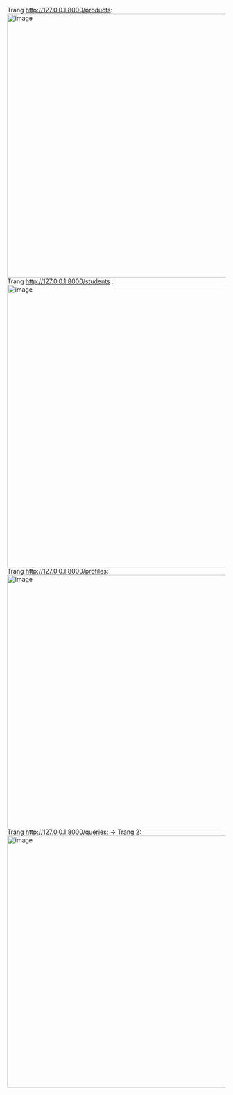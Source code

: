 Trang  http://127.0.0.1:8000/products:
<img width="906" height="608" alt="image" src="https://github.com/user-attachments/assets/41629358-c726-4461-a4ae-fdfe5a399968" />
Trang http://127.0.0.1:8000/students :
<img width="924" height="651" alt="image" src="https://github.com/user-attachments/assets/7a502528-a47f-4ef0-ada0-4c85e586354d" />
Trang http://127.0.0.1:8000/profiles:
<img width="919" height="584" alt="image" src="https://github.com/user-attachments/assets/fd9f3465-fa4c-4144-b726-5d77408b47a4" />
Trang http://127.0.0.1:8000/queries:
-> Trang 2:
<img width="691" height="581" alt="image" src="https://github.com/user-attachments/assets/9190e6d3-061d-42e8-8ad1-84fc19344cdd" />



